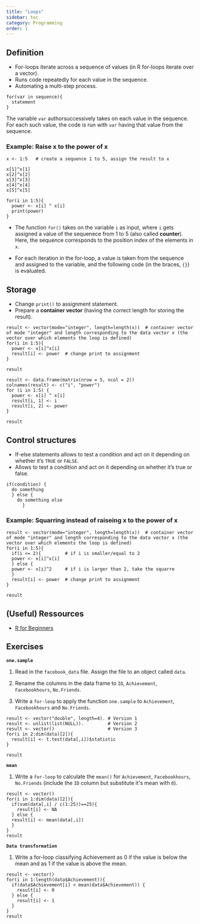```yaml
---
title: "Loops"
sidebar: toc
category: Programming
order: 1
---
```


## Definition

* For-loops iterate across a sequence of values (in R for-loops iterate over a vector).
* Runs code repeatedly for each value in the sequence.
* Automating a multi-step process.

```{r}
for(var in sequence){
  statement
}
```

The variable `var` authorsuccessively takes on each value in the sequence. For each such value, the code is run with `var` having that value from the sequence.

### Example: Raise x to the power of x

```{r}
x <- 1:5   # create a sequence 1 to 5, assign the result to x

x[1]^x[1]
x[2]^x[2]
x[3]^x[3]
x[4]^x[4]
x[5]^x[5]
```


```{r}
for(i in 1:5){
  power <- x[i] ^ x[i]
  print(power)
}
```

* The function `for()` takes on the variable `i` as input, where `i` gets assigned a value of the sequenece from 1 to 5 (also called **counter**). Here, the sequence corresponds to the position index of the elements in `x`.

* For each iteration in the for-loop, a value is taken from the sequence and assigned to the variable, and the following code (in the braces, `{}`) is evaluated.

## Storage

* Change `print()` to assignment statement.
* Prepare a **container vector**  (having the correct length for storing the result).

```{r}
result <- vector(mode="integer", length=length(x))  # container vector of mode "integer" and length corresponding to the data vector x (the vector over which elements the loop is defined)
for(i in 1:5){
  power <- x[i]^x[i]
  result[i] <- power  # change print to assignment
}

result
```

```{r}
result <- data.frame(matrix(nrow = 5, ncol = 2))
colnames(result) <- c("i", "power")
for (i in 1:5) {
  power <- x[i] ^ x[i]
  result[i, 1] <- i
  result[i, 2] <- power
}

result
```

## Control structures

* If-else statements allows to test a condition and act on it depending on whether it’s `TRUE` or `FALSE`.
* Allows to test a condition and act on it depending on whether it’s true or false.

```{r}
if(condition) {
  do something
  } else {
    do something else
      }
```

### Example: Squarring instead of raiseing x to the power of x

```{r}
result <- vector(mode="integer", length=length(x))  # container vector of mode "integer" and length corresponding to the data vector x (the vector over which elements the loop is defined)
for(i in 1:5){
  if(i <= 2){         # if i is smaller/equal to 2  
  power <- x[i]^x[i]
  } else {
  power <- x[i]^2     # if i is larger than 2, take the squarre
  }
  result[i] <- power  # change print to assignment
}

result
```

## (Useful) Ressources

- [R for Beginners](https://cran.r-project.org/doc/contrib/Paradis-rdebuts_en.pdf)


## Exercises

**`one.sample`**

1. Read in the `facebook_data` file. Assign the file to an object called `data`.

2. Rename the columns in the data frame to `ID`, `Achievement`, `Facebookhours`, `No.Friends`.

3. Write a `for-loop` to apply the function `one.sample` to `Achievement`, `Facebookhours` and `No.Friends`.

```{r}
result <- vector("double", length=4). # Version 1
result <- unlist(list(NULL)).         # Version 2
result <- vector()                    # Version 3
for(i in 2:dim(data)[2]){
  result[i] <- t.test(data[,i])$statistic
}

result
```

**`mean`**

1. Write a `for-loop` to calculate the `mean()` for `Achievement`, `Facebookhours`, `No.Friends` (include the `ID` column but substitute it's mean with `0`).

```{r}
result <- vector()
for(i in 1:dim(data)[2]){
  if(sum(data[,i] / c(1:25))==25){
    result[i] <- NA
  } else {
  result[i] <- mean(data[,i])
  }
}
result
```

**`Data transformation`**

1. Write a for-loop classifying Achievement as 0 if the value is below the mean and as 1 if the value is above the mean.

```{r}
result <- vector()
for(i in 1:length(data$Achievement)){
  if(data$Achievement[i] < mean(data$Achievement)) {
    result[i] <- 0
  } else {
    result[i] <- 1
  }
}
result
```


